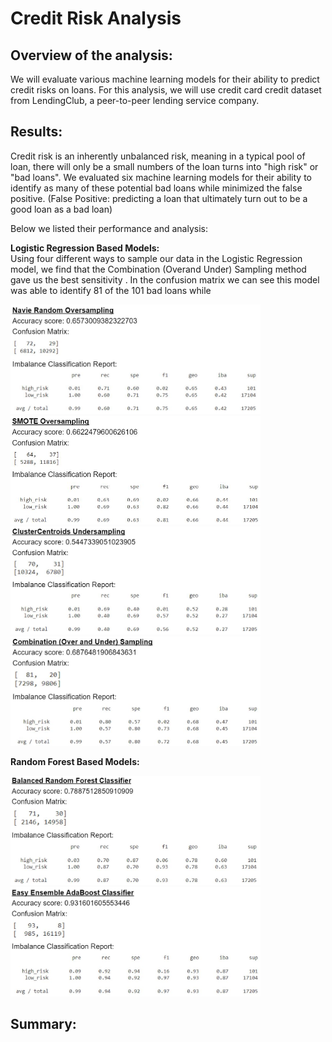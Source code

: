 # Credit Risk Analysis

## Overview of the analysis:
We will evaluate various machine learning models for their ability to predict credit risks on loans.  For this analysis, we will use credit card credit dataset from LendingClub, a peer-to-peer lending service company.  

## Results:
Credit risk is an inherently unbalanced risk, meaning in a typical pool of loan, there will only be a small numbers of the loan turns into "high risk" or "bad loans".  We evaluated six machine learning models for their ability to identify as many of these potential bad loans while minimized the false positive. (False Positive: predicting a loan that ultimately turn out to be a good loan as a bad loan) 

Below we listed their performance and analysis:

**Logistic Regression Based Models:**
<br>
Using four different ways to sample our data in the Logistic Regression model, we find that the Combination (Overand Under) Sampling method gave us the best sensitivity .  In the confusion matrix we can see this model was able to identify 81 of the 101 bad loans while 

<img src = 'images/NavieRandomOversampling.JPG' width = '400px'>


<img src = 'images/SMOTE.JPG' width = '400px'>

<img src = 'images/ClusterCentroidsUndersampling.JPG' width = '400px'>

<img src = 'images/Combination.JPG' width = '400px'>


**Random Forest Based Models:**
<br>

<img src = 'images/BalancedRandomForest.JPG' width = '400px'>

<img src = 'images/EasyEnsembleAdaBoost.JPG' width = '400px'>

## Summary:


